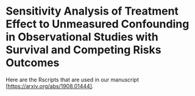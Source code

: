 # Sensitivity Analysis of Treatment Effect to Unmeasured Confounding in Observational Studies with Survival and Competing Risks Outcomes

Here are the Rscripts that are used in our manuscript [https://arxiv.org/abs/1908.01444].
